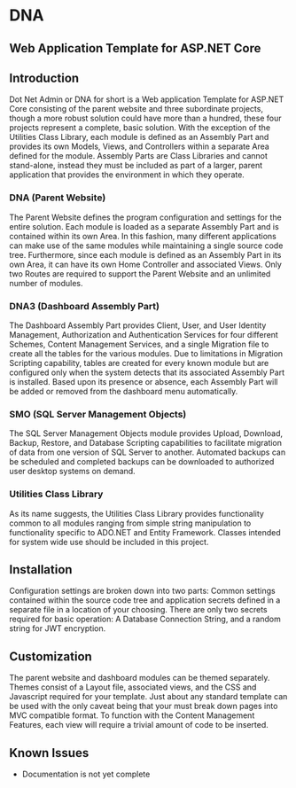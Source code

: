 ﻿# DNA
## Web Application Template for ASP.NET Core

## Introduction
Dot Net Admin or DNA for short is a Web application Template for ASP.NET Core consisting of the parent website and three subordinate projects, though a more robust solution could have more than a hundred, these four projects represent a complete, basic solution. With the exception of the Utilities Class Library, each module is defined as an Assembly Part and provides its own Models, Views, and Controllers within a separate Area defined for the module. Assembly Parts are Class Libraries and cannot stand-alone, instead they must be included as part of a larger, parent application that provides the environment in which they operate.

### DNA (Parent Website)
The Parent Website defines the program configuration and settings for the entire solution. Each module is loaded as a separate Assembly Part and is contained within its own Area. In this fashion, many different applications can make use of the same modules while maintaining a single source code tree. Furthermore, since each module is defined as an Assembly Part in its own Area, it can have its own Home Controller and associated Views. Only two Routes are required to support the Parent Website and an unlimited number of modules.

### DNA3 (Dashboard Assembly Part)
The Dashboard Assembly Part provides Client, User, and User Identity Management, Authorization and Authentication Services for four different Schemes, Content Management Services, and a single Migration file to create all the tables for the various modules. Due to limitations in Migration Scripting capability, tables are created for every known module but are configured only when the system detects that its associated Assembly Part is installed. Based upon its presence or absence, each Assembly Part will be added or removed from the dashboard menu automatically.

### SMO (SQL Server Management Objects)
The SQL Server Management Objects module provides Upload, Download, Backup, Restore, and Database Scripting capabilities to facilitate migration of data from one version of SQL Server to another. Automated backups can be scheduled and completed backups can be downloaded to authorized user desktop systems on demand.

### Utilities Class Library
As its name suggests, the Utilities Class Library provides functionality common to all modules ranging from simple string manipulation to functionality specific to ADO.NET and Entity Framework. Classes intended for system wide use should be included in this project.

## Installation
Configuration settings are broken down into two parts: Common settings contained within the source code tree and application secrets defined in a separate file in a location of your choosing. There are only two secrets required for basic operation: A Database Connection String, and a random string for JWT encryption.

## Customization
The parent website and dashboard modules can be themed separately. Themes consist of a Layout file, associated views, and the CSS and Javascript required for your template. Just about any standard template can be used with the only caveat being that your must break down pages into MVC compatible format. To function with the Content Management Features, each view will require a trivial amount of code to be inserted.

## Known Issues
- Documentation is not yet complete